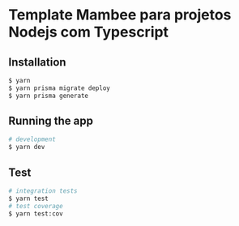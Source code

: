 # Template Mambee para projetos Nodejs com Typescript

## Installation

```bash
$ yarn
$ yarn prisma migrate deploy
$ yarn prisma generate
```

## Running the app

```bash
# development
$ yarn dev
```

## Test

```bash
# integration tests
$ yarn test
# test coverage
$ yarn test:cov
```
